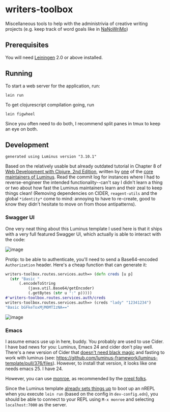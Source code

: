 # writers-toolbox

Miscellaneous tools to help with the administrivia of creative writing projects (e.g. keep track of word goals like in [NaNoWriMo](https://nanowrimo.org/participants/lfborjas/novels/errante-1188140/stats))


## Prerequisites

You will need [Leiningen][1] 2.0 or above installed.

[1]: https://github.com/technomancy/leiningen

## Running

To start a web server for the application, run:

    lein run 
    
To get clojurescript compilation going, run 

    lein figwheel
    
Since you often need to do both, I recommend split panes in tmux to keep an eye on both.


## Development

`generated using Luminus version "3.10.1"`

Based on the relatively usable but already outdated tutorial in Chapter 8 of [Web Development with Clojure, 2nd Edition](https://pragprog.com/book/dswdcloj2/web-development-with-clojure-second-edition), written by [one](http://yogthos.net/posts/2016-01-01-ClojureWebDev2.html) of the [core maintainers of Luminus](https://github.com/luminus-framework/luminus-template/commits?author=yogthos). Read the commit log for instances where I had to reverse-engineer the intended functionality--can't say I didn't learn a thing or two about how fast the Luminus maintainers learn and their zeal to keep things clean! (Removing dependencies on CIDER, `reagent-utils` and the global `*identity*` come to mind: annoying to have to re-create, good to know they didn't hesitate to move on from those antipatterns).

### Swagger UI

One very neat thing about this Luminus template I used here is that it ships with a very full featured Swagger UI, which actually is able to interact with the code:

![image](https://user-images.githubusercontent.com/82133/46264211-f57e8880-c4e7-11e8-936b-77e864e2dee4.png)


Protip: to be able to authenticate, you'll need to send a Base64-encoded `Authorization` header. Here's a cheap function that can generate it:

```clojure
writers-toolbox.routes.services.auth=> (defn creds [u p] 
  (str "Basic " 
      (.encodeToString 
          (java.util.Base64/getEncoder) 
          (.getBytes (str u ":" p)))))
#'writers-toolbox.routes.services.auth/creds
writers-toolbox.routes.services.auth=> (creds "lady" "12341234")
"Basic bGFkeToxMjM0MTIzNA=="
```

![image](https://user-images.githubusercontent.com/82133/46264217-04fdd180-c4e8-11e8-84df-ea609135c782.png)



### Emacs



I assume emacs use up in here, buddy. You probably are used to use Cider.
I have bad news for you: Luminus, Emacs 24 and cider don't play well. There's a new version of Cider that [doesn't need black magic](https://github.com/clojure-emacs/cider/blob/master/doc/installation.md#ciders-nrepl-middleware) and fasting to work with luminus (see: https://github.com/luminus-framework/luminus-template/pull/376/files). However, to install that version, it looks like one needs emacs 25. I have 24. 

However, you can use [monroe](https://github.com/sanel/monroe), as recommended by the [nrepl folks](https://github.com/clojure/tools.nrepl).

Since the Luminus template [already sets things up](http://www.luminusweb.net/docs/repl.html#connecting_to_the_nrepl) to boot up an nREPL when you execute `lein run` (based on the config in `dev-config.edn`), you should be able to connect to your REPL using `M-x monroe` and selecting `localhost:7000` as the server.
